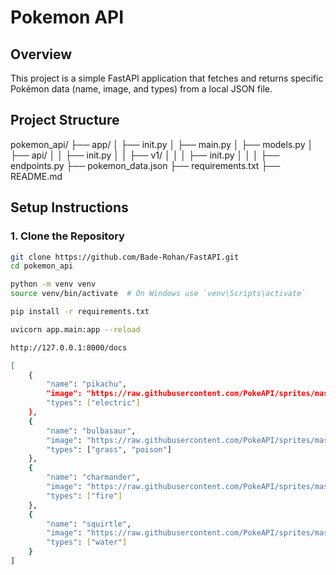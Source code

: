 # Pokemon API

## Overview

This project is a simple FastAPI application that fetches and returns specific Pokémon data (name, image, and types) from a local JSON file.

## Project Structure
pokemon_api/
├── app/
│ ├── init.py
│ ├── main.py
│ ├── models.py
│ ├── api/
│ │ ├── init.py
│ │ ├── v1/
│ │ │ ├── init.py
│ │ │ ├── endpoints.py
├── pokemon_data.json
├── requirements.txt
├── README.md


## Setup Instructions

### 1. Clone the Repository

```sh
git clone https://github.com/Bade-Rohan/FastAPI.git
cd pokemon_api

python -m venv venv
source venv/bin/activate  # On Windows use `venv\Scripts\activate`

pip install -r requirements.txt

uvicorn app.main:app --reload

http://127.0.0.1:8000/docs

[
    {
        "name": "pikachu",
        "image": "https://raw.githubusercontent.com/PokeAPI/sprites/master/sprites/pokemon/25.png",
        "types": ["electric"]
    },
    {
        "name": "bulbasaur",
        "image": "https://raw.githubusercontent.com/PokeAPI/sprites/master/sprites/pokemon/1.png",
        "types": ["grass", "poison"]
    },
    {
        "name": "charmander",
        "image": "https://raw.githubusercontent.com/PokeAPI/sprites/master/sprites/pokemon/4.png",
        "types": ["fire"]
    },
    {
        "name": "squirtle",
        "image": "https://raw.githubusercontent.com/PokeAPI/sprites/master/sprites/pokemon/7.png",
        "types": ["water"]
    }
]
